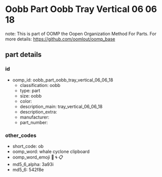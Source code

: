 # Oobb Part Oobb Tray Vertical 06 06 18  

note: This is part of OOMP the Oopen Organization Method For Parts. For more details: https://github.com/oomlout/oomp_base

##  part details





### id
* oomp_id: oobb_part_oobb_tray_vertical_06_06_18
  * classification: oobb
  * type: part
  * size: oobb
  * color: 
  * description_main: tray_vertical_06_06_18
  * description_extra: 
  * manufacturer: 
  * part_number: 

### other_codes
* short_code: ob
* oomp_word: whale cyclone clipboard
* oomp_word_emoji :whale: :cyclone: :clipboard:
* md5_6_alpha: 3a93i
* md5_6: 542f8e